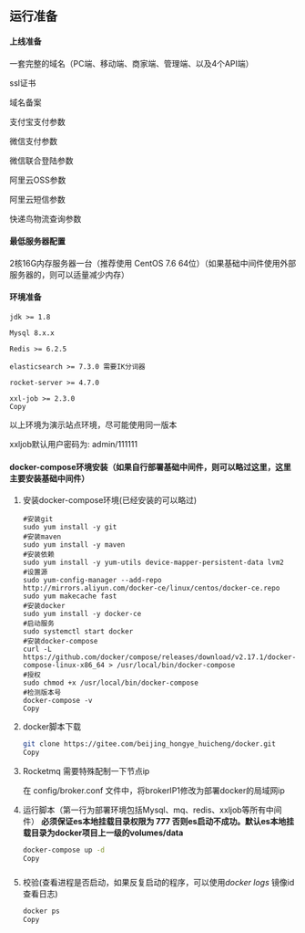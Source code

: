 ## 运行准备

#### 上线准备

一套完整的域名（PC端、移动端、商家端、管理端、以及4个API端）

ssl证书

域名备案

支付宝支付参数

微信支付参数

微信联合登陆参数

阿里云OSS参数

阿里云短信参数

快递鸟物流查询参数

#### 最低服务器配置

2核16G内存服务器一台（推荐使用 CentOS 7.6 64位）（如果基础中间件使用外部服务器的，则可以适量减少内存）

#### 环境准备

```shell
jdk >= 1.8

Mysql 8.x.x

Redis >= 6.2.5

elasticsearch >= 7.3.0 需要IK分词器

rocket-server >= 4.7.0

xxl-job >= 2.3.0
Copy
```

以上环境为演示站点环境，尽可能使用同一版本

xxljob默认用户密码为: admin/111111

#### docker-compose环境安装（如果自行部署基础中间件，则可以略过这里，这里主要安装基础中间件）

1. 安装docker-compose环境(已经安装的可以略过)

   ```shell
   #安装git
   sudo yum install -y git
   #安装maven
   sudo yum install -y maven
   #安装依赖
   sudo yum install -y yum-utils device-mapper-persistent-data lvm2
   #设置源
   sudo yum-config-manager --add-repo http://mirrors.aliyun.com/docker-ce/linux/centos/docker-ce.repo
   sudo yum makecache fast
   #安装docker
   sudo yum install -y docker-ce
   #启动服务
   sudo systemctl start docker
   #安装docker-compose
   curl -L https://github.com/docker/compose/releases/download/v2.17.1/docker-compose-linux-x86_64 > /usr/local/bin/docker-compose
   #授权
   sudo chmod +x /usr/local/bin/docker-compose
   #检测版本号
   docker-compose -v
   Copy
   ```

2. docker脚本下载

   ```bash
   git clone https://gitee.com/beijing_hongye_huicheng/docker.git
   Copy
   ```

3. Rocketmq 需要特殊配制一下节点ip

    在 config/broker.conf 文件中，将brokerIP1修改为部署docker的局域网ip

4. 运行脚本（第一行为部署环境包括Mysql、mq、redis、xxljob等所有中间件） **必须保证es本地挂载目录权限为 777 否则es启动不成功。默认es本地挂载目录为docker项目上一级的volumes/data**

   ```bash
   docker-compose up -d
   Copy
   ```

   ##### 

5. 校验(查看进程是否启动，如果反复启动的程序，可以使用*docker logs* 镜像id 查看日志)

   ```bash
   docker ps
   Copy
   ```
